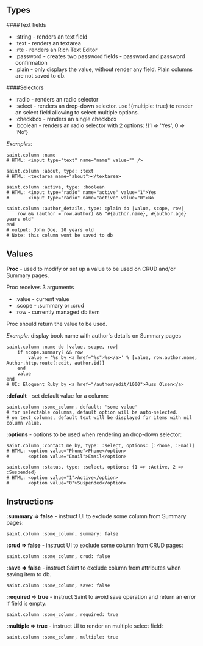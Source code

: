 Types
---

####Text fields

*   :string - renders an text field
*   :text - renders an textarea
*   :rte - renders an Rich Text Editor
*   :password - creates two password fields - password and password confirmation
*   :plain - only displays the value, without render any field. Plain columns are not saved to db.

####Selectors

*   :radio - renders an radio selector
*   :select - renders an drop-down selector. use !{multiple: true} to render an select field allowing to select multiple options.
*   :checkbox - renders an single checkbox
*   :boolean - renders an radio selector with 2 options: !{1 => 'Yes', 0 => 'No'}

*Examples:*

    saint.column :name
    # HTML: <input type="text" name="name" value="" />

    saint.column :about, type: :text
    # HTML: <textarea name="about"></textarea>

    saint.column :active, type: :boolean
    # HTML: <input type="radio" name="active" value="1">Yes
    #       <input type="radio" name="active" value="0">No

    saint.column :author_details, type: :plain do |value, scope, row|
        row && (author = row.author) && "#{author.name}, #{author.age} years old"
    end
    # output: John Doe, 20 years old
    # Note: this column wont be saved to db

Values
---

**Proc** - used to modify or set up a value to be used on CRUD and/or Summary pages.

Proc receives 3 arguments

*   :value - current value
*   :scope - :summary or :crud
*   :row - currently managed db item

Proc should return the value to be used.

*Example:* display book name with author's details on Summary pages

    saint.column :name do |value, scope, row|
        if scope.summary? && row
            value = '%s by <a href="%s">%s</a>' % [value, row.author.name, Author.http.route(:edit, author.id)]
        end
        value
    end
    # UI: Eloquent Ruby by <a href="/author/edit/1000">Russ Olsen</a>


**:default** - set default value for a column:

    saint.column :some_column, default: 'some value'
    # for selectable columns, default option will be auto-selected.
    # on text columns, default text will be displayed for items with nil column value.

**:options** - options to be used when rendering an drop-down selector:

    saint.column :contact_me_by, type: :select, options: [:Phone, :Email]
    # HTML: <option value="Phone">Phone</option>
    #       <option value="Email">Email</option>

    saint.column :status, type: :select, options: {1 => :Active, 2 => :Suspended}
    # HTML: <option value="1">Active</option>
    #       <option value="0">Suspended</option>

Instructions
---

**:summary => false** - instruct UI to exclude some column from Summary pages:

    saint.column :some_column, summary: false

**:crud => false** - instruct UI to exclude some column from CRUD pages:

    saint.column :some_column, crud: false

**:save => false** - instruct Saint to exclude column from attributes when saving item to db.

    saint.column :some_column, save: false

**:required => true** - instruct Saint to avoid save operation and return an error if field is empty:

    saint.column :some_column, required: true

**:multiple => true** - instruct UI to render an multiple select field:

    saint.column :some_column, multiple: true
